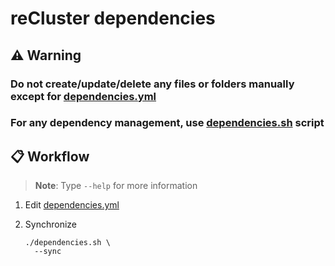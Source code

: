 # reCluster dependencies

## :warning: Warning

### Do not create/update/delete any files or folders manually except for [dependencies.yml](dependencies.yml)

### For any dependency management, use [dependencies.sh](dependencies.sh) script

## :clipboard: Workflow

> **Note**: Type `--help` for more information

1. Edit [dependencies.yml](dependencies.yml)

2. Synchronize

   ```console
   ./dependencies.sh \
     --sync
   ```
